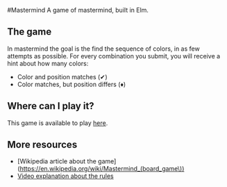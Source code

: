 #Mastermind
A game of mastermind, built in Elm.

## The game
In mastermind the goal is the find the sequence of colors, in as few attempts as possible.
For every combination you submit, you will receive a hint about how many colors:
- Color and position matches (✔)
- Color matches, but position differs (♦)

## Where can I play it?
This game is available to play [here](https://mastermind.wwbakker.nl).

## More resources
- [Wikipedia article about the game](https://en.wikipedia.org/wiki/Mastermind_(board_game\))
- [Video explanation about the rules](https://www.youtube.com/watch?v=dMHxyulGrEk)